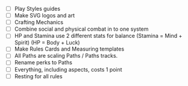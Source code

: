 - [ ] Play Styles guides
- [ ] Make SVG logos and art
- [ ] Crafting Mechanics
- [ ] Combine social and physical combat in to one system
- [ ] HP and Stamina use 2 different stats for balance 
      (Stamina = Mind + Spirit) (HP = Body + Luck)
- [ ] Make Rules Cards and Measuring templates
- [ ] All Paths are scaling Paths / Paths tracks.
- [ ] Rename perks to Paths
- [ ] Everything, including aspects, costs 1 point
- [ ] Resting for all rules